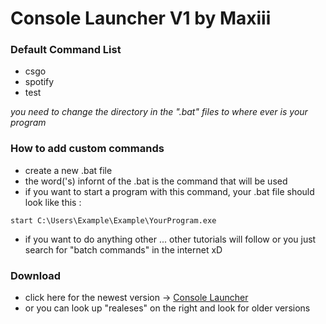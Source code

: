 # Console Launcher V1 by Maxiii

### Default Command List
- csgo
- spotify
- test 

_you need to change the directory in the ".bat" files to where ever is your program_

### How to add custom commands
- create a new .bat file
- the word('s) infornt of the .bat is the command that will be used
- if you want to start a program with this command, your .bat file should look like this :
```
start C:\Users\Example\Example\YourProgram.exe
```
- if you want to do anything other ... other tutorials will follow or you just search for "batch commands" in the internet xD

### Download
- click here for the newest version -> [Console Launcher](https://minhaskamal.github.io/DownGit/#/home?url=https://github.com/MaxiAmZocken/Console-Launcher/tree/main/Console%20Launcher)
- or you can look up "realeses" on the right and look for older versions
